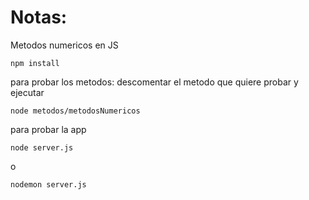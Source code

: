 # Notas:

Metodos numericos en JS

```
npm install
```

para probar los metodos: descomentar el metodo que quiere probar y ejecutar

```
node metodos/metodosNumericos
```

para probar la app

```
node server.js
```

o

```
nodemon server.js
```
